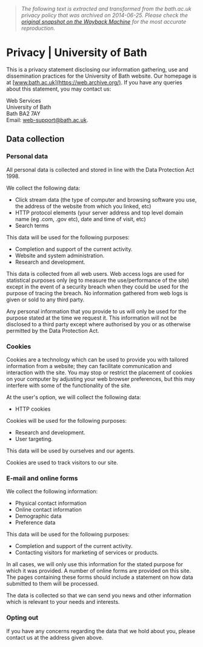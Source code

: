 > *The following text is extracted and transformed from the bath.ac.uk privacy policy that was archived on 2014-06-25. Please check the [original snapshot on the Wayback Machine](https://web.archive.org/web/20140625123408id_/http%3A//www.bath.ac.uk/web/privacy) for the most accurate reproduction.*

# Privacy | University of Bath

This is a privacy statement disclosing our information gathering, use and dissemination practices for the University of Bath website. Our homepage is at [www.bath.ac.uk](https://web.archive.org/). If you have any queries about this statement, you may contact us:

Web Services  
University of Bath  
Bath BA2 7AY  
Email: [web-support@bath.ac.uk](mailto:web-support@bath.ac.uk?subject=web%20privacy%20statement).

## Data collection

### Personal data

All personal data is collected and stored in line with the Data Protection Act 1998.

We collect the following data:

  * Click stream data (the type of computer and browsing software you use, the address of the website from which you linked, etc)
  * HTTP protocol elements (your server address and top level domain name (eg .com, .gov etc), date and time of visit, etc)
  * Search terms



This data will be used for the following purposes:

  * Completion and support of the current activity.
  * Website and system administration.
  * Research and development.



This data is collected from all web users. Web access logs are used for statistical purposes only (eg to measure the use/performance of the site) except in the event of a security breach when they could be used for the purpose of tracing the breach. No information gathered from web logs is given or sold to any third party.

Any personal information that you provide to us will only be used for the purpose stated at the time we request it. This information will not be disclosed to a third party except where authorised by you or as otherwise permitted by the Data Protection Act.

### Cookies

Cookies are a technology which can be used to provide you with tailored information from a website; they can facilitate communication and interaction with the site. You may stop or restrict the placement of cookies on your computer by adjusting your web browser preferences, but this may interfere with some of the functionality of the site.

At the user's option, we will collect the following data:

  * HTTP cookies



Cookies will be used for the following purposes:

  * Research and development.
  * User targeting.



This data will be used by ourselves and our agents.

Cookies are used to track visitors to our site.

### E-mail and online forms

We collect the following information:

  * Physical contact information
  * Online contact information
  * Demographic data
  * Preference data



This data will be used for the following purposes:

  * Completion and support of the current activity.
  * Contacting visitors for marketing of services or products.



In all cases, we will only use this information for the stated purpose for which it was provided. A number of online forms are provided on this site. The pages containing these forms should include a statement on how data submitted to them will be processed.

The data is collected so that we can send you news and other information which is relevant to your needs and interests.

### Opting out

If you have any concerns regarding the data that we hold about you, please contact us at the address given above.
